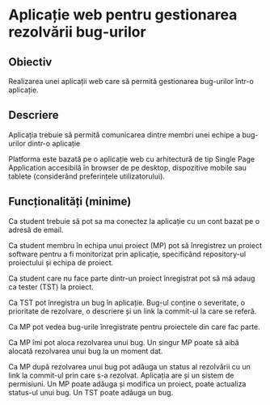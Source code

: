# Aplicație web pentru gestionarea rezolvării bug-urilor

## Obiectiv
Realizarea unei aplicații web care să permită gestionarea bug-urilor într-o aplicație.

## Descriere
Aplicația trebuie să permită comunicarea dintre membri unei echipe a bug-urilor dintr-o aplicație

Platforma este bazată pe o aplicație web cu arhitectură de tip Single Page Application accesibilă în browser de pe desktop, dispozitive mobile sau tablete (considerând preferințele utilizatorului).

## Funcționalități (minime)

Ca student trebuie să pot sa ma conectez la aplicație cu un cont bazat pe o adresă de email.

Ca student membru în echipa unui proiect (MP) pot să înregistrez un proiect software pentru a fi monitorizat prin aplicație, specificând repository-ul proiectului și echipa de proiect.

Ca student care nu face parte dintr-un proiect înregistrat pot să mă adaug ca tester (TST) la proiect.

Ca TST pot înregistra un bug în aplicație. Bug-ul conține o severitate, o prioritate de rezolvare, o descriere și un link la commit-ul la care se referă.

Ca MP pot vedea bug-urile înregistrate pentru proiectele din care fac parte.

Ca MP îmi pot aloca rezolvarea unui bug. Un singur MP poate să aibă alocată rezolvarea unui bug la un moment dat.

Ca MP după rezolvarea unui bug pot adăuga un status al rezolvării cu un link la commit-ul prin care s-a rezolvat.
Aplicația are și un sistem de permisiuni. Un MP poate adăuga și modifica un proiect, poate actualiza status-ul unui bug. Un TST poate adăuga un bug.
